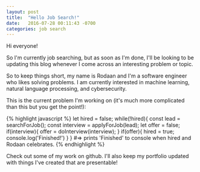 ```yaml
---
layout: post
title:  "Hello Job Search!"
date:   2016-07-28 00:11:43 -0700
categories: job search
---
```

Hi everyone! 

So I'm currently job searching, but as soon as I'm done, I'll be looking to be updating this blog whenever I come across an interesting problem or topic.

So to keep things short, my name is Rodaan and I'm a software engineer who likes solving problems. I am currently interested in machine learning, natural language processing, and cybersecurity.

This is the current problem I'm working on (it's much more complicated than this but you get the point!):

{% highlight javascript %}
let hired = false;
while(!hired){
	const lead = searchForJob();
	const interview = applyForJob(lead);
	let offer = false;
  if(interview){
    offer = doInterview(interview);
  }
  if(offer){
  	hired = true;
  	console.log('Finished!')
  }
}
#=> prints 'Finished' to console when hired and Rodaan celebrates.
{% endhighlight %}

Check out some of my work on github. I'll also keep my portfolio updated with things I've created that are presentable!
